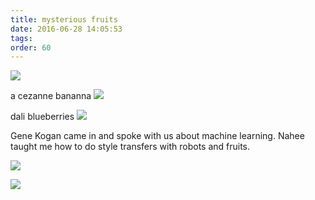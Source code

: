 ```yaml
---
title: mysterious fruits
date: 2016-06-28 14:05:53
tags:
order: 60
---
```

<a href="http://i.imgur.com/9JjYWVX.png"><img src="http://i.imgur.com/9JjYWVX.png"  /></a>

a cezanne bananna
<a href="http://i.imgur.com/KMeM3t0.jpg"><img class="img-xsmall" src="http://i.imgur.com/KMeM3t0.jpg" /></a>

dali blueberries
<a href="http://i.imgur.com/Aqf4DB7.jpg"><img class="img-xsmall" src="http://i.imgur.com/Aqf4DB7.jpg" /></a>

Gene Kogan came in and spoke with us about machine learning.  Nahee taught me how to do style transfers with robots and fruits.

<a href="http://i.imgur.com/WMF3mtt.jpg"><img src="http://i.imgur.com/WMF3mtt.jpg" /></a>

<a href="http://i.imgur.com/skOedz3.jpg"><img src="http://i.imgur.com/skOedz3.jpg" /></a>


